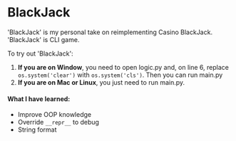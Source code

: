 # BlackJack
'BlackJack' is my personal take on reimplementing Casino BlackJack.
'BlackJack' is CLI game.

To try out 'BlackJack':
1) ****If you are on Window****, you need to open logic.py and, on line 6, replace `os.system('clear')` with `os.system('cls')`. Then you can run main.py
2) **If you are on Mac or Linux**, you just need to run main.py.
#### **What I have learned:**
- Improve OOP knowledge
- Override `__repr__` to debug
- String format